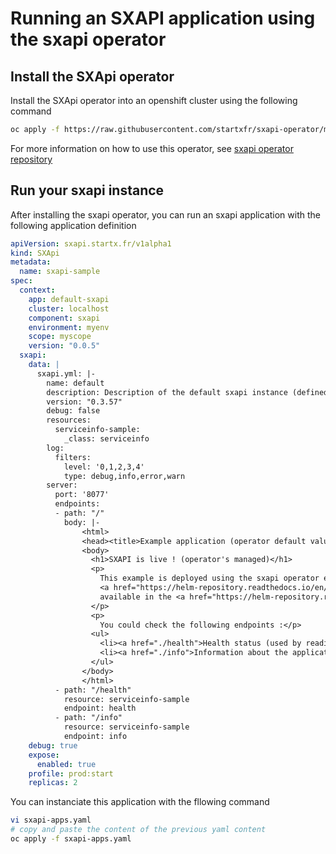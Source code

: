 # Running an SXAPI application using the sxapi operator

## Install the SXApi operator

Install the SXApi operator into an openshift cluster using the following command

```bash
oc apply -f https://raw.githubusercontent.com/startxfr/sxapi-operator/main/load-catalog.yaml
```

For more information on how to use this operator, see [sxapi operator repository](https://github.com/startxfr/sxapi-operator)

## Run your sxapi instance

After installing the sxapi operator, you can run an sxapi application with the following application definition

```yaml
apiVersion: sxapi.startx.fr/v1alpha1
kind: SXApi
metadata:
  name: sxapi-sample
spec:
  context:
    app: default-sxapi
    cluster: localhost
    component: sxapi
    environment: myenv
    scope: myscope
    version: "0.0.5"
  sxapi:
    data: |
      sxapi.yml: |-
        name: default
        description: Description of the default sxapi instance (defined in sxapi operator)
        version: "0.3.57"
        debug: false
        resources:
          serviceinfo-sample:
            _class: serviceinfo
        log:
          filters:
            level: '0,1,2,3,4'
            type: debug,info,error,warn
        server:
          port: '8077'
          endpoints:
          - path: "/"
            body: |-
                <html>
                <head><title>Example application (operator default values)</title></head>
                <body>
                  <h1>SXAPI is live ! (operator's managed)</h1>
                  <p>
                    This example is deployed using the sxapi operator example based on the 
                    <a href="https://helm-repository.readthedocs.io/en/latest/charts/sxapi.html" target="_blank">sxapi chart</a>
                    available in the <a href="https://helm-repository.readthedocs.io" target="_blank">startx helm repository</a>. 
                  </p>
                  <p>
                    You could check the following endpoints :</p>
                  <ul>
                    <li><a href="./health">Health status (used by readiness probe)</a></li>
                    <li><a href="./info">Information about the application</a></li>
                  </ul>
                </body>
                </html>
          - path: "/health"
            resource: serviceinfo-sample
            endpoint: health
          - path: "/info"
            resource: serviceinfo-sample
            endpoint: info
    debug: true
    expose:
      enabled: true
    profile: prod:start
    replicas: 2
```

You can instanciate this application with the fllowing command

```bash
vi sxapi-apps.yaml
# copy and paste the content of the previous yaml content
oc apply -f sxapi-apps.yaml
```
